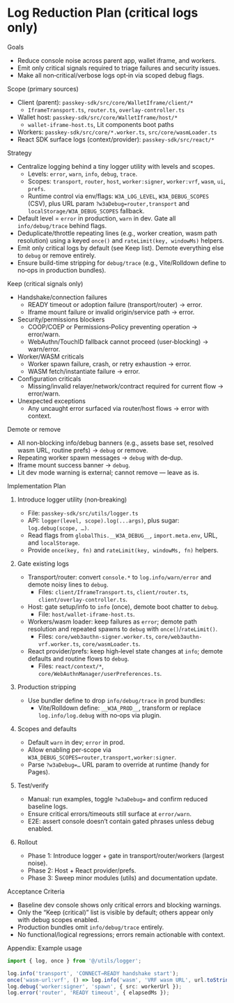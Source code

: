 # Log Reduction Plan (critical logs only)

Goals
- Reduce console noise across parent app, wallet iframe, and workers.
- Emit only critical signals required to triage failures and security issues.
- Make all non‑critical/verbose logs opt‑in via scoped debug flags.

Scope (primary sources)
- Client (parent): `passkey-sdk/src/core/WalletIframe/client/*`
  - `IframeTransport.ts`, `router.ts`, `overlay-controller.ts`
- Wallet host: `passkey-sdk/src/core/WalletIframe/host/*`
  - `wallet-iframe-host.ts`, Lit components boot paths
- Workers: `passkey-sdk/src/core/*.worker.ts`, `src/core/wasmLoader.ts`
- React SDK surface logs (context/provider): `passkey-sdk/src/react/*`

Strategy
- Centralize logging behind a tiny logger utility with levels and scopes.
  - Levels: `error`, `warn`, `info`, `debug`, `trace`.
  - Scopes: `transport`, `router`, `host`, `worker:signer`, `worker:vrf`, `wasm`, `ui`, `prefs`.
  - Runtime control via env/flags: `W3A_LOG_LEVEL`, `W3A_DEBUG_SCOPES` (CSV), plus URL param `?w3aDebug=router,transport` and `localStorage/W3A_DEBUG_SCOPES` fallback.
- Default level = `error` in production, `warn` in dev. Gate all `info/debug/trace` behind flags.
- Deduplicate/throttle repeating lines (e.g., worker creation, wasm path resolution) using a keyed `once()` and `rateLimit(key, windowMs)` helpers.
- Emit only critical logs by default (see Keep list). Demote everything else to `debug` or remove entirely.
- Ensure build-time stripping for `debug/trace` (e.g., Vite/Rolldown define to no‑ops in production bundles).

Keep (critical signals only)
- Handshake/connection failures
  - READY timeout or adoption failure (transport/router) → error.
  - Iframe mount failure or invalid origin/service path → error.
- Security/permissions blockers
  - COOP/COEP or Permissions‑Policy preventing operation → error/warn.
  - WebAuthn/TouchID fallback cannot proceed (user‑blocking) → warn/error.
- Worker/WASM criticals
  - Worker spawn failure, crash, or retry exhaustion → error.
  - WASM fetch/instantiate failure → error.
- Configuration criticals
  - Missing/invalid relayer/network/contract required for current flow → error/warn.
- Unexpected exceptions
  - Any uncaught error surfaced via router/host flows → error with context.

Demote or remove
- All non‑blocking info/debug banners (e.g., assets base set, resolved wasm URL, routine prefs) → `debug` or remove.
- Repeating worker spawn messages → `debug` with de‑dup.
- Iframe mount success banner → `debug`.
- Lit dev mode warning is external; cannot remove — leave as is.

Implementation Plan
1) Introduce logger utility (non‑breaking)
   - File: `passkey-sdk/src/utils/logger.ts`
   - API: `logger(level, scope).log(...args)`, plus sugar: `log.debug(scope, …)`.
   - Read flags from `globalThis.__W3A_DEBUG__`, `import.meta.env`, URL, and `localStorage`.
   - Provide `once(key, fn)` and `rateLimit(key, windowMs, fn)` helpers.

2) Gate existing logs
   - Transport/router: convert `console.*` to `log.info/warn/error` and demote noisy lines to `debug`.
     - Files: `client/IframeTransport.ts`, `client/router.ts`, `client/overlay-controller.ts`.
   - Host: gate setup/info to `info` (once), demote boot chatter to `debug`.
     - File: `host/wallet-iframe-host.ts`.
   - Workers/wasm loader: keep failures as `error`; demote path resolution and repeated spawns to `debug` with `once()`/`rateLimit()`.
     - Files: `core/web3authn-signer.worker.ts`, `core/web3authn-vrf.worker.ts`, `core/wasmLoader.ts`.
   - React provider/prefs: keep high‑level state changes at `info`; demote defaults and routine flows to `debug`.
     - Files: `react/context/*`, `core/WebAuthnManager/userPreferences.ts`.

3) Production stripping
   - Use bundler define to drop `info/debug/trace` in prod bundles:
     - Vite/Rolldown define: `__W3A_PROD__`, transform or replace `log.info/log.debug` with no‑ops via plugin.

4) Scopes and defaults
   - Default `warn` in dev; `error` in prod.
   - Allow enabling per‑scope via `W3A_DEBUG_SCOPES=router,transport,worker:signer`.
   - Parse `?w3aDebug=…` URL param to override at runtime (handy for Pages).

5) Test/verify
   - Manual: run examples, toggle `?w3aDebug=` and confirm reduced baseline logs.
   - Ensure critical errors/timeouts still surface at `error/warn`.
   - E2E: assert console doesn’t contain gated phrases unless debug enabled.

6) Rollout
   - Phase 1: Introduce logger + gate in transport/router/workers (largest noise).
   - Phase 2: Host + React provider/prefs.
   - Phase 3: Sweep minor modules (utils) and documentation update.

Acceptance Criteria
- Baseline dev console shows only critical errors and blocking warnings.
- Only the “Keep (critical)” list is visible by default; others appear only with debug scopes enabled.
- Production bundles omit `info/debug/trace` entirely.
- No functional/logical regressions; errors remain actionable with context.

Appendix: Example usage
```ts
import { log, once } from '@/utils/logger';

log.info('transport', 'CONNECT→READY handshake start');
once('wasm-url:vrf', () => log.info('wasm', 'VRF wasm URL', url.toString()));
log.debug('worker:signer', 'spawn', { src: workerUrl });
log.error('router', 'READY timeout', { elapsedMs });
```

